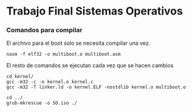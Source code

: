 # Trabajo Final Sistemas Operativos

### Comandos para compilar
El archivo para el boot solo se necesita compilar una vez.
~~~
nasm -f elf32 -o multiboot.o multiboot.asm
~~~

El resto de comandos se ejecutan cada vez que se hacen cambios
~~~
cd kernel/
gcc -m32 -c -o kernel.o kernel.c
gcc -m32 -T linker.ld -o kernel.ELF -nostdlib kernel.o multiboot.o

cd ../
grub-mkrescue -o SO.iso ./
~~~

